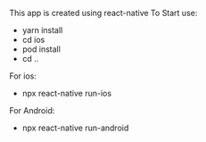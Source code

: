 This app is created using react-native
To Start use: 
  - yarn install
  - cd ios
  - pod install
  - cd ..
  
  For ios:
  - npx react-native run-ios
  
  For Android:
  - npx react-native run-android

